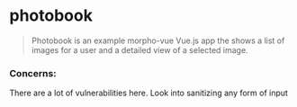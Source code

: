 # photobook

> Photobook is an example morpho-vue Vue.js app the shows a list of images for a user and a detailed view of a selected image.

### Concerns:

There are a lot of vulnerabilities here.
Look into sanitizing any form of input
